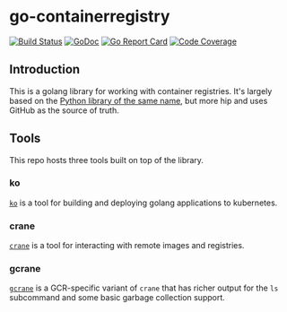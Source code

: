 # go-containerregistry

[![Build Status](https://travis-ci.org/google/go-containerregistry.svg?branch=master)](https://travis-ci.org/google/go-containerregistry)
[![GoDoc](https://godoc.org/github.com/google/go-containerregistry?status.svg)](https://godoc.org/github.com/google/go-containerregistry)
[![Go Report Card](https://goreportcard.com/badge/google/go-containerregistry)](https://goreportcard.com/report/google/go-containerregistry)
[![Code Coverage](https://codecov.io/gh/google/go-containerregistry/branch/master/graph/badge.svg)](https://codecov.io/gh/google/go-containerregistry)

## Introduction

This is a golang library for working with container registries. It's largely based on the [Python library of the same name](https://github.com/google/containerregistry), but more hip and uses GitHub as the source of truth.

## Tools

This repo hosts three tools built on top of the library.

### ko

[`ko`](cmd/ko/README.md) is a tool for building and deploying golang applications to kubernetes.

### crane

[`crane`](cmd/crane/doc/crane.md) is a tool for interacting with remote images and registries.

### gcrane

[`gcrane`](cmd/gcrane/README.md) is a GCR-specific variant of `crane` that has richer output for
the `ls` subcommand and some basic garbage collection support.
